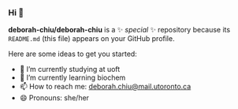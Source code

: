 ### Hi 👋

**deborah-chiu/deborah-chiu** is a ✨ _special_ ✨ repository because its `README.md` (this file) appears on your GitHub profile.

Here are some ideas to get you started:

- 🔭 I’m currently studying at uoft
- 🌱 I’m currently learning biochem
- 📫 How to reach me: deborah.chiu@mail.utoronto.ca
- 😄 Pronouns: she/her
